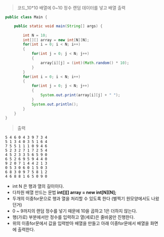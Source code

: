 > 코드_10*10 배열에 0~10 정수 랜덤 데이터를 넣고 배열 출력
```java
public class Main {

	public static void main(String[] args) {
		
		int N = 10;
		int[][] array = new int[N][N];
		for(int i = 0; i < N; i++)
		{
			for(int j = 0; j < N; j++)
			{
				array[i][j] = (int)(Math.random() * 10);
			}
		}
		for(int i = 0; i < N; i++)
		{
			for(int j = 0; j < N; j++)
			{
				System.out.print(array[i][j] + " ");
			}
			System.out.println();
		}
	}
}
```
> 출력
```
5 4 6 0 4 3 9 7 3 4 
5 1 3 4 0 3 5 1 6 4 
7 5 5 1 1 1 0 9 4 6 
5 2 3 2 7 1 7 2 5 4 
4 5 2 3 3 5 6 5 9 0 
6 5 2 6 9 5 9 4 4 0 
9 2 0 7 1 4 4 2 1 3 
0 5 3 0 6 0 1 5 0 3 
6 8 3 0 9 7 5 8 1 2 
4 6 8 8 1 6 5 0 9 0
```
+ int N 은 행과 열의 길이이다.
+ 다차원 배열 만드는 문법 **int[][] array = new int[N][N];**
+ 두개의 이중for문으로 행과 열을 처리할 수 있도록 한다 (별찍기 원모양에서도 나왔던거)
+ 0 ~ 9까지의 랜덤 정수를 넣기 때문에 10을 곱하고 1은 더하지 않는다. 
+ 행(가로) 부분에서만 정수를 입력하고 열(세로)은 줄바꿈만 진행한다.
+ 위의 이중for문에서 값을 입력받아 배열을 만들고 아래 이중for문에서 배열을 화면에 출력한다.
